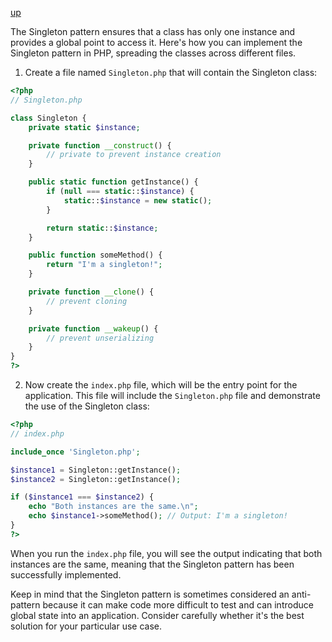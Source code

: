 [up](../README.md)

The Singleton pattern ensures that a class has only one instance and provides a global point to access it. Here's how you can implement the Singleton pattern in PHP, spreading the classes across different files.

1. Create a file named `Singleton.php` that will contain the Singleton class:

```php
<?php
// Singleton.php

class Singleton {
    private static $instance;

    private function __construct() {
        // private to prevent instance creation
    }

    public static function getInstance() {
        if (null === static::$instance) {
            static::$instance = new static();
        }

        return static::$instance;
    }

    public function someMethod() {
        return "I'm a singleton!";
    }

    private function __clone() {
        // prevent cloning
    }

    private function __wakeup() {
        // prevent unserializing
    }
}
?>
```

2. Now create the `index.php` file, which will be the entry point for the application. This file will include the `Singleton.php` file and demonstrate the use of the Singleton class:

```php
<?php
// index.php

include_once 'Singleton.php';

$instance1 = Singleton::getInstance();
$instance2 = Singleton::getInstance();

if ($instance1 === $instance2) {
    echo "Both instances are the same.\n";
    echo $instance1->someMethod(); // Output: I'm a singleton!
}
?>
```

When you run the `index.php` file, you will see the output indicating that both instances are the same, meaning that the Singleton pattern has been successfully implemented.

Keep in mind that the Singleton pattern is sometimes considered an anti-pattern because it can make code more difficult to test and can introduce global state into an application. Consider carefully whether it's the best solution for your particular use case.
